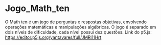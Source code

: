 # Jogo_Math_ten
O Math ten é um jogo de perguntas e respostas objetivas, envolvendo operações matemáticas e manipulações algébricas. O jogo é separado em dois níveis de dificuldade, cada nível possui dez questões.
Link do p5.js: https://editor.p5js.org/yantavares/full/JMRi11Hrt
